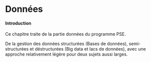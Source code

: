 # Données

#### Introduction

Ce chapitre traite de la partie données du programme PSE.

De la gestion des données structurées (Bases de données), semi-structurées et déstructurées (Big
data et lacs de données), avec une approche relativement légère pour deux sujets aussi larges.
